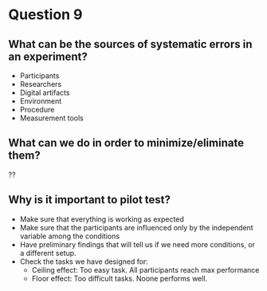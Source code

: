 # Question 9

## What can be the sources of systematic errors in an experiment? 
* Participants
* Researchers
* Digital artifacts
* Environment
* Procedure
* Measurement tools

## What can we do in order to minimize/eliminate them? 
??

## Why is it important to pilot test?
* Make sure that everything is working as expected
* Make sure that the participants are influenced only by the independent variable among the conditions
* Have preliminary findings that will tell us if we need more conditions, or a different setup.
* Check the tasks we have designed for:
  * Ceiling effect: Too easy task. All participants reach max performance
  * Floor effect: Too difficult tasks. Noone performs well.